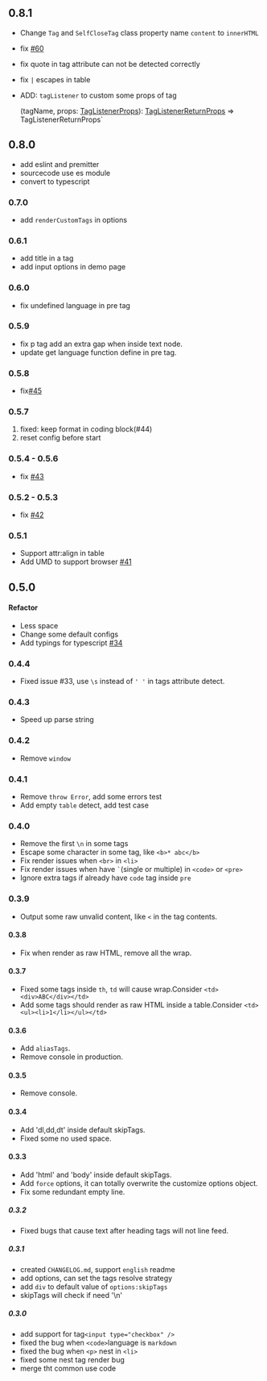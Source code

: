 ## 0.8.1

- Change `Tag` and `SelfCloseTag` class property name `content` to `innerHTML`
- fix [#60](https://github.com/stonehank/html-to-md/issues/60)
- fix quote in tag attribute can not be detected correctly
- fix `|` escapes in table
- ADD: `tagListener` to custom some props of tag

    (tagName, props: [TagListenerProps](https://github.com/stonehank/html-to-md/blob/master/README.md#TagListenerProps)): [TagListenerReturnProps](https://github.com/stonehank/html-to-md/blob/master/README.md#TagListenerReturnProps) => TagListenerReturnProps`

## 0.8.0

- add eslint and premitter
- sourcecode use es module
- convert to typescript

### 0.7.0

- add `renderCustomTags` in options

### 0.6.1

- add title in a tag
- add input options in demo page

### 0.6.0

- fix undefined language in pre tag

### 0.5.9

- fix p tag add an extra gap when inside text node.
- update get language function define in pre tag.

### 0.5.8

- fix[#45](https://github.com/stonehank/html-to-md/issues/45)

### 0.5.7

1. fixed: keep format in coding block(#44)
2. reset config before start

### 0.5.4 - 0.5.6

- fix [#43](https://github.com/stonehank/html-to-md/issues/43)

### 0.5.2 - 0.5.3

- fix [#42](https://github.com/stonehank/html-to-md/issues/42)

### 0.5.1

- Support attr:align in table
- Add UMD to support browser [#41](https://github.com/stonehank/html-to-md/pull/41)

## 0.5.0

#### Refactor

- Less space
- Change some default configs
- Add typings for typescript [#34](https://github.com/stonehank/html-to-md/pull/34)

### 0.4.4

- Fixed issue #33, use `\s` instead of `' '` in tags attribute detect.

### 0.4.3

- Speed up parse string

### 0.4.2

- Remove `window`

### 0.4.1

- Remove `throw Error`, add some errors test
- Add empty `table` detect, add test case

### 0.4.0

- Remove the first `\n` in some tags
- Escape some character in some tag, like `<b>* abc</b>`
- Fix render issues when `<br>` in `<li>`
- Fix render issues when have `` ` ``(single or multiple) in `<code>` or `<pre>`
- Ignore extra tags if already have `code` tag inside `pre`

### 0.3.9

- Output some raw unvalid content, like `<` in the tag contents.

#### 0.3.8

- Fix when render as raw HTML, remove all the wrap.

#### 0.3.7

- Fixed some tags inside `th`, `td` will cause wrap.Consider `<td><div>ABC</div></td>`
- Add some tags should render as raw HTML inside a table.Consider `<td><ul><li>1</li></ul></td>`

#### 0.3.6

- Add `aliasTags`.
- Remove console in production.

#### 0.3.5

- Remove console.

#### 0.3.4

- Add 'dl,dd,dt' inside default skipTags.
- Fixed some no used space.

#### 0.3.3

- Add 'html' and 'body' inside default skipTags.
- Add `force` options, it can totally overwrite the customize options object.
- Fix some redundant empty line.

##### 0.3.2

- Fixed bugs that cause text after heading tags will not line feed.

##### 0.3.1

- created `CHANGELOG.md`, support `english` readme
- add options, can set the tags resolve strategy
- add `div` to default value of `options:skipTags`
- skipTags will check if need '\n'

##### 0.3.0

- add support for tag`<input type="checkbox" />`
- fixed the bug when `<code>`language is `markdown`
- fixed the bug when `<p>` nest in `<li>`
- fixed some nest tag render bug
- merge tht common use code
